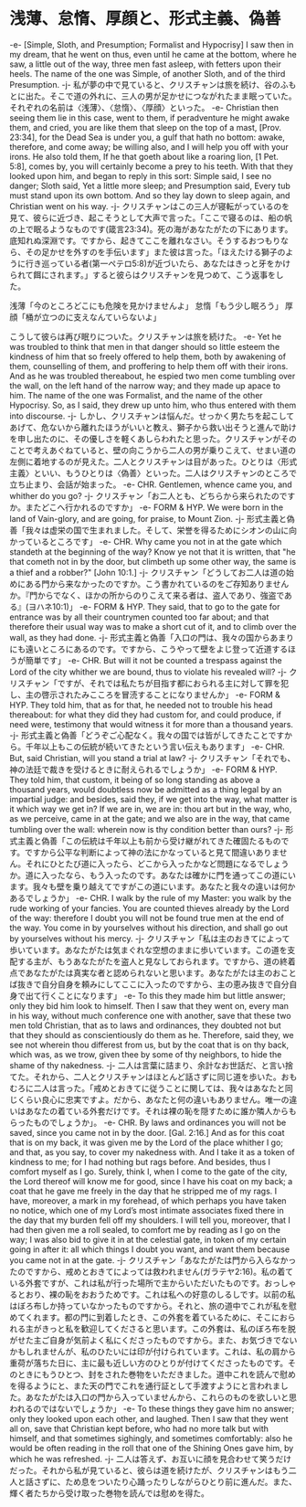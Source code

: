 # 浅薄、怠惰、厚顔と、形式主義、偽善
-e-
[Simple, Sloth, and Presumption; Formalist and Hypocrisy]
I saw then in my dream, that he went on thus, even until he came at the bottom, where he saw, a little out of the way, three men fast asleep, with fetters upon their heels. The name of the one was Simple, of another Sloth, and of the third Presumption.
-j-
私が夢の中で見ていると、クリスチャンは旅を続け、谷のふもとに出た。そこで道の外れに、三人の男が足かせにつながれたまま眠っていた。それぞれの名前は〈浅薄〉、〈怠惰〉、〈厚顔〉といった。
-e-
Christian then seeing them lie in this case, went to them, if peradventure he might awake them, and cried, you are like them that sleep on the top of a mast, [Prov. 23:34], for the Dead Sea is under you, a gulf that hath no bottom: awake, therefore, and come away; be willing also, and I will help you off with your irons. He also told them, If he that goeth about like a roaring lion, [1 Pet. 5:8], comes by, you will certainly become a prey to his teeth. With that they looked upon him, and began to reply in this sort: Simple said, I see no danger; Sloth said, Yet a little more sleep; and Presumption said, Every tub must stand upon its own bottom. And so they lay down to sleep again, and Christian went on his way.
-j-
クリスチャンはこの三人が寝転がっているのを見て、彼らに近づき、起こそうとして大声で言った。「ここで寝るのは、船の帆の上で眠るようなものです(箴言23:34)。死の海があなたがたの下にあります。底知れぬ深淵です。ですから、起きてここを離れなさい。そうするおつもりなら、その足かせを外すのを手伝います」また彼は言った。「ほえたける獅子のように行き巡っている者(第一ペテロ5:8)が近づいたら、あなたはきっと牙をかけられて餌にされます。」すると彼らはクリスチャンを見つめて、こう返事をした。

浅薄「今のところどこにも危険を見かけませんよ」
怠惰「もう少し眠ろう」
厚顔「桶が立つのに支えなんていらないよ」

こうして彼らは再び眠りについた。クリスチャンは旅を続けた。
-e-
Yet he was troubled to think that men in that danger should so little esteem the kindness of him that so freely offered to help them, both by awakening of them, counselling of them, and proffering to help them off with their irons. And as he was troubled thereabout, he espied two men come tumbling over the wall, on the left hand of the narrow way; and they made up apace to him. The name of the one was Formalist, and the name of the other Hypocrisy. So, as I said, they drew up unto him, who thus entered with them into discourse.
-j-
しかし、クリスチャンは悩んだ。せっかく男たちを起こしてあげて、危ないから離れたほうがいいと教え、獅子から救い出そうと進んで助けを申し出たのに、その優しさを軽くあしらわれたと思った。クリスチャンがそのことで考えあぐねていると、壁の向こうから二人の男が乗りこえて、せまい道の左側に着地するのが見えた。二人とクリスチャンは目があった。ひとりは〈形式主義〉といい、もうひとりは〈偽善〉といった。二人はクリスチャンのところで立ち止まり、会話が始まった。
-e-
CHR. Gentlemen, whence came you, and whither do you go?
-j-
クリスチャン「お二人とも、どちらから来られたのですか。またどこへ行かれるのですか」
-e-
FORM & HYP. We were born in the land of Vain-glory, and are going, for praise, to Mount Zion.
-j-
形式主義と偽善「我々は虚栄の国で生まれました。そして、栄誉を得るためにシオンの山に向かっているところです」
-e-
CHR. Why came you not in at the gate which standeth at the beginning of the way? Know ye not that it is written, that "he that cometh not in by the door, but climbeth up some other way, the same is a thief and a robber?" [John 10:1.]
-j-
クリスチャン「どうしてお二人は道の始めにある門から来なかったのですか。こう書かれているのをご存知ありませんか。『門からでなく、ほかの所からのりこえて来る者は、盗人であり、強盗である』(ヨハネ10:1)」
-e-
FORM & HYP. They said, that to go to the gate for entrance was by all their countrymen counted too far about; and that therefore their usual way was to make a short cut of it, and to climb over the wall, as they had done.
-j-
形式主義と偽善「入口の門は、我々の国からあまりにも遠いところにあるのです。ですから、こうやって壁をよじ登って近道するほうが簡単です」
-e-
CHR. But will it not be counted a trespass against the Lord of the city whither we are bound, thus to violate his revealed will?
-j-
クリスチャン「ですが、それでは私たちが目指す都におられる主に対して罪を犯し、主の啓示されたみこころを冒涜することになりませんか」
-e-
FORM & HYP. They told him, that as for that, he needed not to trouble his head thereabout: for what they did they had custom for, and could produce, if need were, testimony that would witness it for more than a thousand years.
-j-
形式主義と偽善「どうぞご心配なく。我々の国では皆がしてきたことですから。千年以上もこの伝統が続いてきたという言い伝えもあります」
-e-
CHR. But, said Christian, will you stand a trial at law?
-j-
クリスチャン「それでも、神の法廷で裁きを受けるときに耐えられるでしょうか」
-e-
FORM & HYP. They told him, that custom, it being of so long standing as above a thousand years, would doubtless now be admitted as a thing legal by an impartial judge: and besides, said they, if we get into the way, what matter is it which way we get in? If we are in, we are in: thou art but in the way, who, as we perceive, came in at the gate; and we also are in the way, that came tumbling over the wall: wherein now is thy condition better than ours?
-j-
形式主義と偽善「この伝統は千年以上も前から受け継がれてきた確固たるものです。ですから公平な判断によって神の法にかなっていると見て間違いありません。それにひとたび道に入ったら、どこから入ったかなど問題になるでしょうか。道に入ったなら、もう入ったのです。あなたは確かに門を通ってこの道にいます。我々も壁を乗り越えてですがこの道にいます。あなたと我々の違いは何かあるでしょうか」
-e-
CHR. I walk by the rule of my Master: you walk by the rude working of your fancies. You are counted thieves already by the Lord of the way: therefore I doubt you will not be found true men at the end of the way. You come in by yourselves without his direction, and shall go out by yourselves without his mercy.
-j-
クリスチャン「私は主のおきてによって歩いています。あなたがたは気まぐれな空想のままに歩いています。この道を支配する主が、もうあなたがたを盗人と見なしておられます。ですから、道の終着点であなたがたは真実な者と認められないと思います。あなたがたは主のおことば抜きで自分自身を頼みにしてここに入ったのですから、主の恵み抜きで自分自身で出て行くことになります」
-e-
To this they made him but little answer; only they bid him look to himself. Then I saw that they went on, every man in his way, without much conference one with another, save that these two men told Christian, that as to laws and ordinances, they doubted not but that they should as conscientiously do them as he. Therefore, said they, we see not wherein thou differest from us, but by the coat that is on thy back, which was, as we trow, given thee by some of thy neighbors, to hide the shame of thy nakedness.
-j-
二人は言葉に詰まり、余計なお世話だ、と言い捨てた。それから、二人とクリスチャンはほとんど話さずに同じ道を歩いた。おもむろに二人は言った。「戒めとおきてに従うことに関しては、我々はあなたと同じくらい良心に忠実ですよ。だから、あなたと何の違いもありません。唯一の違いはあなたの着ている外套だけです。それは裸の恥を隠すために誰か隣人からもらったものでしょうか」。
-e-
CHR. By laws and ordinances you will not be saved, since you came not in by the door. [Gal. 2:16.] And as for this coat that is on my back, it was given me by the Lord of the place whither I go; and that, as you say, to cover my nakedness with. And I take it as a token of kindness to me; for I had nothing but rags before. And besides, thus I comfort myself as I go. Surely, think I, when I come to the gate of the city, the Lord thereof will know me for good, since I have his coat on my back; a coat that he gave me freely in the day that he stripped me of my rags. I have, moreover, a mark in my forehead, of which perhaps you have taken no notice, which one of my Lord’s most intimate associates fixed there in the day that my burden fell off my shoulders. I will tell you, moreover, that I had then given me a roll sealed, to comfort me by reading as I go on the way; I was also bid to give it in at the celestial gate, in token of my certain going in after it: all which things I doubt you want, and want them because you came not in at the gate.
-j-
クリスチャン「あなたがたは門から入らなかったのですから、戒めとおきてによっては救われません(ガラテヤ2:16)。私の着ている外套ですが、これは私が行った場所で主からいただいたものです。おっしゃるとおり、裸の恥をおおうためです。これは私への好意のしるしです。以前の私はぼろ布しか持っていなかったものですから。それと、旅の道中でこれが私を慰めてくれます。都の門に到着したとき、この外套を着ているために、そこにおられる主がきっと私を歓迎してくださると思います。この外套は、私のぼろ布を脱がせた主ご自身が気前よく私にくださったものですから。また、お気づきでないかもしれませんが、私のひたいには印が付けられています。これは、私の肩から重荷が落ちた日に、主に最も近しい方のひとりが付けてくださったものです。そのときにもうひとつ、封をされた巻物をいただきました。道中これを読んで慰めを得るようにと、また天の門でこれを通行証として手渡すようにと言われました。あなたがたは入口の門から入っていませんから、これらのものを欲しいと思われるのではないでしょうか」
-e-
To these things they gave him no answer; only they looked upon each other, and laughed. Then I saw that they went all on, save that Christian kept before, who had no more talk but with himself, and that sometimes sighingly, and sometimes comfortably: also he would be often reading in the roll that one of the Shining Ones gave him, by which he was refreshed.
-j-
二人は答えず、お互いに顔を見合わせて笑うだけだった。それから私が見ていると、彼らは道を続けたが、クリスチャンはもう二人と話さずに、ため息をついたり心踊ったりしながらひとり前に進んだ。また、輝く者たちから受け取った巻物を読んでは慰めを得た。
